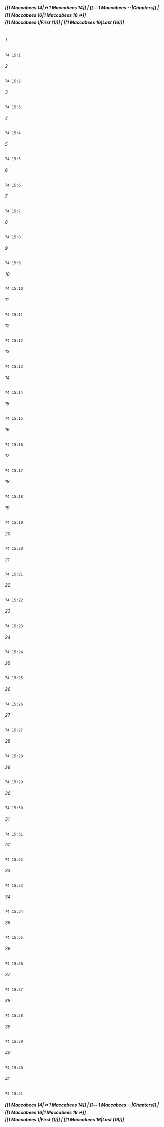 
##### **[[1 Maccabees 14|⏪ 1 Maccabees 14]] | [[-- 1 Maccabees --|Chapters]] | [[1 Maccabees 16|1 Maccabees 16 ⏩]]**<br>**[[1 Maccabees 1|First (1)]] | [[1 Maccabees 16|Last (16)]]**<br><br>

###### 1
``` verse
74 15:1
```
###### 2
``` verse
74 15:2
```
###### 3
``` verse
74 15:3
```
###### 4
``` verse
74 15:4
```
###### 5
``` verse
74 15:5
```
###### 6
``` verse
74 15:6
```
###### 7
``` verse
74 15:7
```
###### 8
``` verse
74 15:8
```
###### 9
``` verse
74 15:9
```
###### 10
``` verse
74 15:10
```
###### 11
``` verse
74 15:11
```
###### 12
``` verse
74 15:12
```
###### 13
``` verse
74 15:13
```
###### 14
``` verse
74 15:14
```
###### 15
``` verse
74 15:15
```
###### 16
``` verse
74 15:16
```
###### 17
``` verse
74 15:17
```
###### 18
``` verse
74 15:18
```
###### 19
``` verse
74 15:19
```
###### 20
``` verse
74 15:20
```
###### 21
``` verse
74 15:21
```
###### 22
``` verse
74 15:22
```
###### 23
``` verse
74 15:23
```
###### 24
``` verse
74 15:24
```
###### 25
``` verse
74 15:25
```
###### 26
``` verse
74 15:26
```
###### 27
``` verse
74 15:27
```
###### 28
``` verse
74 15:28
```
###### 29
``` verse
74 15:29
```
###### 30
``` verse
74 15:30
```
###### 31
``` verse
74 15:31
```
###### 32
``` verse
74 15:32
```
###### 33
``` verse
74 15:33
```
###### 34
``` verse
74 15:34
```
###### 35
``` verse
74 15:35
```
###### 36
``` verse
74 15:36
```
###### 37
``` verse
74 15:37
```
###### 38
``` verse
74 15:38
```
###### 39
``` verse
74 15:39
```
###### 40
``` verse
74 15:40
```
###### 41
``` verse
74 15:41
```

##### **[[1 Maccabees 14|⏪ 1 Maccabees 14]] | [[-- 1 Maccabees --|Chapters]] | [[1 Maccabees 16|1 Maccabees 16 ⏩]]**<br>**[[1 Maccabees 1|First (1)]] | [[1 Maccabees 16|Last (16)]]**

